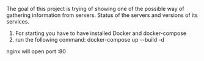 The goal of this project is trying of showing one of the possible way of gathering information from servers.
Status of the servers and versions of its services.


1. For starting you have to have installed Docker and docker-compose
2. run the following command:
  docker-compose up --build -d

nginx will open port :80
